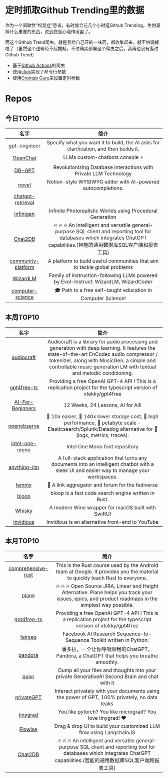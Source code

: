 # 定时抓取Github Trending里的数据

作为一个间歇性“松鼠症”患者，有时候会花几个小时逛Github Trending，生怕漏掉什么重要的东西，说到底是心理作用罢了。

而这个Github Trend爬虫，就是我给自己开的一味药，都收集起来，就不怕漏掉啥了（虽然这个逻辑经不起推敲，不过确实部署这个爬虫之后，我再也没有逛过Github Trend）

* 基于[Github Actions](https://docs.github.com/en/actions)的爬虫
* 使用[click](https://github.com/pallets/click)实现了命令行参数
* 使用[Crontab Guru](https://crontab.guru/)来设置定时参数

# Repos
## 今日TOP10 
<!-- START OF DAILY_TOP10_REPOS -->
| 名字 | 简介 |
| :----: | :----: |
| [gpt-engineer](https://github.com/AntonOsika/gpt-engineer) | Specify what you want it to build, the AI asks for clarification, and then builds it. |
| [OpenChat](https://github.com/openchatai/OpenChat) | LLMs custom-chatbots console ⚡ |
| [DB-GPT](https://github.com/csunny/DB-GPT) | Revolutionizing Database Interactions with Private LLM Technology |
| [novel](https://github.com/steven-tey/novel) | Notion-style WYSIWYG editor with AI-powered autocompletions. |
| [chatgpt-retrieval](https://github.com/techleadhd/chatgpt-retrieval) |  |
| [infinigen](https://github.com/princeton-vl/infinigen) | Infinite Photorealistic Worlds using Procedural Generation |
| [Chat2DB](https://github.com/alibaba/Chat2DB) | 🔥 🔥 🔥 An intelligent and versatile general-purpose SQL client and reporting tool for databases which integrates ChatGPT capabilities.(智能的通用数据库SQL客户端和报表工具) |
| [community-platform](https://github.com/ONEARMY/community-platform) | A platform to build useful communities that aim to tackle global problems |
| [WizardLM](https://github.com/nlpxucan/WizardLM) | Family of instruction-following LLMs powered by Evol-Instruct: WizardLM, WizardCoder |
| [computer-science](https://github.com/ossu/computer-science) | 🎓 Path to a free self-taught education in Computer Science! |
<!-- END OF DAILY_TOP10_REPOS -->

## 本周TOP10
<!-- START OF WEEKLY_TOP10_REPOS -->
| 名字 | 简介 |
| :----: | :----: |
| [audiocraft](https://github.com/facebookresearch/audiocraft) | Audiocraft is a library for audio processing and generation with deep learning. It features the state-of-the-art EnCodec audio compressor / tokenizer, along with MusicGen, a simple and controllable music generation LM with textual and melodic conditioning. |
| [gpt4free-ts](https://github.com/xiangsx/gpt4free-ts) | Providing a free OpenAI GPT-4 API ! This is a replication project for the typescript version of xtekky/gpt4free |
| [AI-For-Beginners](https://github.com/microsoft/AI-For-Beginners) | 12 Weeks, 24 Lessons, AI for All! |
| [openobserve](https://github.com/openobserve/openobserve) | 🚀 10x easier, 🚀 140x lower storage cost, 🚀 high performance, 🚀 petabyte scale - Elasticsearch/Splunk/Datadog alternative for 🚀 (logs, metrics, traces). |
| [intel-one-mono](https://github.com/intel/intel-one-mono) | Intel One Mono font repository |
| [anything-llm](https://github.com/Mintplex-Labs/anything-llm) | A full-stack application that turns any documents into an intelligent chatbot with a sleek UI and easier way to manage your workspaces. |
| [lemmy](https://github.com/LemmyNet/lemmy) | 🐀 A link aggregator and forum for the fediverse |
| [bloop](https://github.com/BloopAI/bloop) | bloop is a fast code search engine written in Rust. |
| [Whisky](https://github.com/IsaacMarovitz/Whisky) | A modern Wine wrapper for macOS built with SwiftUI |
| [invidious](https://github.com/iv-org/invidious) | Invidious is an alternative front-end to YouTube |
<!-- END OF WEEKLY_TOP10_REPOS -->

## 本月TOP10
<!-- START OF MONTHLY_TOP10_REPOS -->
| 名字 | 简介 |
| :----: | :----: |
| [comprehensive-rust](https://github.com/google/comprehensive-rust) | This is the Rust course used by the Android team at Google. It provides you the material to quickly teach Rust to everyone. |
| [plane](https://github.com/makeplane/plane) | 🔥 🔥 🔥 Open Source JIRA, Linear and Height Alternative. Plane helps you track your issues, epics, and product roadmaps in the simplest way possible. |
| [gpt4free-ts](https://github.com/xiangsx/gpt4free-ts) | Providing a free OpenAI GPT-4 API ! This is a replication project for the typescript version of xtekky/gpt4free |
| [fairseq](https://github.com/facebookresearch/fairseq) | Facebook AI Research Sequence-to-Sequence Toolkit written in Python. |
| [pandora](https://github.com/pengzhile/pandora) | 潘多拉，一个让你呼吸顺畅的ChatGPT。Pandora, a ChatGPT that helps you breathe smoothly. |
| [quivr](https://github.com/StanGirard/quivr) | Dump all your files and thoughts into your private GenerativeAI Second Brain and chat with it |
| [privateGPT](https://github.com/imartinez/privateGPT) | Interact privately with your documents using the power of GPT, 100% privately, no data leaks |
| [tinygrad](https://github.com/geohot/tinygrad) | You like pytorch? You like micrograd? You love tinygrad! ❤️ |
| [Flowise](https://github.com/FlowiseAI/Flowise) | Drag & drop UI to build your customized LLM flow using LangchainJS |
| [Chat2DB](https://github.com/alibaba/Chat2DB) | 🔥 🔥 🔥 An intelligent and versatile general-purpose SQL client and reporting tool for databases which integrates ChatGPT capabilities.(智能的通用数据库SQL客户端和报表工具) |
<!-- END OF MONTHLY_TOP10_REPOS -->
